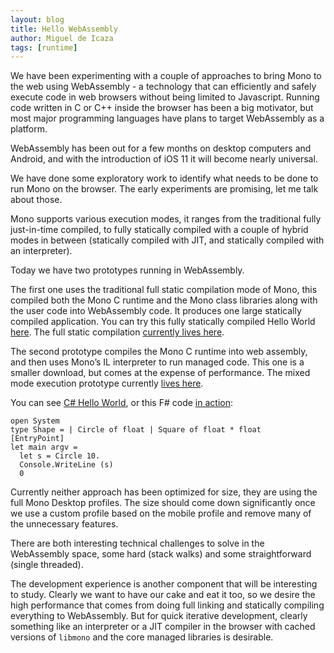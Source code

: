 ```yaml
---
layout: blog
title: Hello WebAssembly
author: Miguel de Icaza
tags: [runtime]
---
```


We have been experimenting with a couple of approaches to bring Mono to the
web using WebAssembly - a technology that can efficiently and safely
execute code in web browsers without being limited to Javascript.
Running code written in C or C++ inside the browser has been a big
motivator, but most major programming languages have plans to target
WebAssembly as a platform.

WebAssembly has been out for a few months on desktop computers and
Android, and with the introduction of iOS 11 it will become nearly
universal.

We have done some exploratory work to identify what needs to be done
to run Mono on the browser.  The early experiments are promising, let
me talk about those.

Mono supports various execution modes, it ranges from the traditional
fully just-in-time compiled, to fully statically compiled with a
couple of hybrid modes in between (statically compiled with JIT, and
statically compiled with an interpreter).

Today we have two prototypes running in WebAssembly.

The first one uses the traditional full static compilation mode of
Mono, this compiled both the Mono C runtime and the Mono class
libraries along with the user code into WebAssembly code.  It produces
one large statically compiled application.  You can try this fully
statically compiled Hello World
[here](http://www.hipbyte.com/~lrz/mono-wasm-hello/).  The full static
compilation [currently lives here](https://github.com/lrz/mono-wasm).

The second prototype compiles the Mono C runtime into web assembly,
and then uses Mono’s IL interpreter to run managed code.  This one is
a smaller download, but comes at the expense of performance.  The
mixed mode execution prototype currently [lives
here](https://github.com/kumpera/mono/tree/wasm-port).

You can see [C# Hello World](http://www.kumpera.com/wasm/driver.html),
or this F# code [in action](http://www.kumpera.com/wasm/fsharp.html):

    open System
    type Shape = | Circle of float | Square of float * float
    [EntryPoint]
    let main argv =
      let s = Circle 10.
      Console.WriteLine (s)
      0

Currently neither approach has been optimized for size, they are using
the full Mono Desktop profiles.  The size should come down
significantly once we use a custom profile based on the mobile profile
and remove many of the unnecessary features.

There are both interesting technical challenges to solve in the
WebAssembly space, some hard (stack walks) and some straightforward
(single threaded).

The development experience is another component that will be
interesting to study.  Clearly we want to have our cake and eat it
too, so we desire the high performance that comes from doing full
linking and statically compiling everything to WebAssembly.  But for
quick iterative development, clearly something like an interpreter or
a JIT compiler in the browser with cached versions of `libmono` and
the core managed libraries is desirable.



